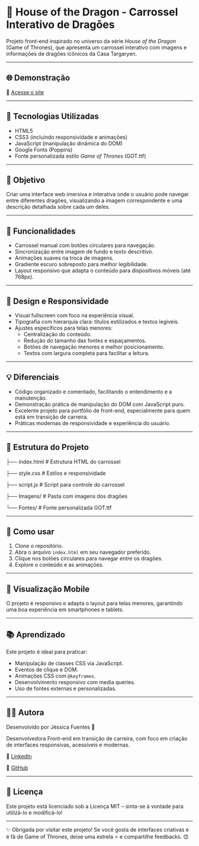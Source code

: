 # 🐉 House of the Dragon - Carrossel Interativo de Dragões

Projeto front-end inspirado no universo da série *House of the Dragon* (Game of Thrones), que apresenta um carrossel interativo com imagens e informações de dragões icônicos da Casa Targaryen.

---

## 🌐 Demonstração

🔗 [Acesse o site](https://jessica-fuentess.github.io/Projeto-Carrosel/)

---

## 🚀 Tecnologias Utilizadas

- HTML5
- CSS3 (incluindo responsividade e animações)
- JavaScript (manipulação dinâmica do DOM)
- Google Fonts (Poppins)
- Fonte personalizada estilo *Game of Thrones* (GOT.ttf)

---

## 🎯 Objetivo

Criar uma interface web imersiva e interativa onde o usuário pode navegar entre diferentes dragões, visualizando a imagem correspondente e uma descrição detalhada sobre cada um deles.

---

## 🧩 Funcionalidades

- Carrossel manual com botões circulares para navegação.
- Sincronização entre imagem de fundo e texto descritivo.
- Animações suaves na troca de imagens.
- Gradiente escuro sobreposto para melhor legibilidade.
- Layout responsivo que adapta o conteúdo para dispositivos móveis (até 768px).

---

## 🎨 Design e Responsividade

- Visual fullscreen com foco na experiência visual.
- Tipografia com hierarquia clara: títulos estilizados e textos legíveis.
- Ajustes específicos para telas menores:
  - Centralização do conteúdo.
  - Redução do tamanho das fontes e espaçamentos.
  - Botões de navegação menores e melhor posicionamento.
  - Textos com largura completa para facilitar a leitura.

---

## 💡 Diferenciais

- Código organizado e comentado, facilitando o entendimento e a manutenção.
- Demonstração prática de manipulação do DOM com JavaScript puro.
- Excelente projeto para portfólio de front-end, especialmente para quem está em transição de carreira.
- Práticas modernas de responsividade e experiência do usuário.

---

## 📁 Estrutura do Projeto

├── index.html # Estrutura HTML do carrossel

├── style.css # Estilos e responsividade

├── script.js # Script para controle do carrossel

├── Imagens/ # Pasta com imagens dos dragões

└── Fontes/ # Fonte personalizada GOT.ttf


---

## 🔧 Como usar

1. Clone o repositório.
2. Abra o arquivo `index.html` em seu navegador preferido.
3. Clique nos botões circulares para navegar entre os dragões.
4. Explore o conteúdo e as animações.

---

## 📱 Visualização Mobile

O projeto é responsivo e adapta o layout para telas menores, garantindo uma boa experiência em smartphones e tablets.

---

## 📚 Aprendizado

Este projeto é ideal para praticar:

- Manipulação de classes CSS via JavaScript.
- Eventos de clique e DOM.
- Animações CSS com `@keyframes`.
- Desenvolvimento responsivo com media queries.
- Uso de fontes externas e personalizadas.

---

## 👩‍💻 Autora

Desenvolvido por Jéssica Fuentes 💜

Desenvolvedora Front-end em transição de carreira, com foco em criação de interfaces responsivas, acessíveis e modernas.

🔗 [LinkedIn](https://www.linkedin.com/in/j%C3%A9ssica-fuentes/)

🔗 [GitHub](https://github.com/Jessica-Fuentess)

---

## 📄 Licença

Este projeto está licenciado sob a Licença MIT – sinta-se à vontade para utilizá-lo e modificá-lo!

---

✨ Obrigada por visitar este projeto! Se você gosta de interfaces criativas e é fã de Game of Thrones, deixe uma estrela ⭐ e compartilhe feedbacks. 😊
